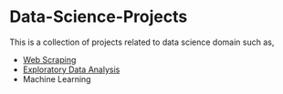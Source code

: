 # Data-Science-Projects

This is a collection of projects related to data science domain such as,
- [Web Scraping](https://github.com/Suraj01Dev/Data-Science-Projects/tree/main/Web%20Scraping%20Projects)
- [Exploratory Data Analysis](https://github.com/Suraj01Dev/Data-Science-Projects/tree/main/EDA%20Projects)
- Machine Learning
